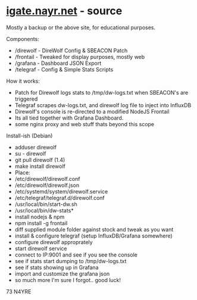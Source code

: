 # [igate.nayr.net](https://igate.nayr.net) - source
Mostly a backup or the above site, for educational purposes.

Components:
 * /direwolf - DireWolf Config & SBEACON Patch 
 * /frontail - Tweaked for display purposes, mostly web
 * /grafana - Dashboard JSON Export
 * /telegraf - Config & Simple Stats Scripts

How it works:
 * Patch for Direwolf logs stats to /tmp/dw-logs.txt when SBEACON's are triggered
 * Telegraf scrapes dw-logs.txt, and direwolf log file to inject into InfluxDB
 * Direwolf's console is re-directed to a modified NodeJS Frontail 
 * Its all tied together with Grafana Dashboard.
 * some nginx proxy and web stuff thats beyond this scope

Install-ish (Debian)
 * adduser direwolf
 * su - direwolf
 * git pull direwolf (1.4)
 * make install direwolf
 * Place:
  * /etc/direwolf/direwolf.conf
  * /etc/direwolf/direwolf.json
  * /etc/systemd/system/direwolf.service
  * /etc/telegraf/telegraf.d/direwolf.conf
  * /usr/local/bin/start-dw.sh
  * /usr/local/bin/dw-stats*
 * install nodejs & npm
 * npm install -g frontail
 * diff supplied module folder against stock and tweak as you want
 * install & configure telegraf (setup InfluxDB/Grafana somewhere) 
 * configure direwolf approprately
 * start direwolf service
 * connect to IP:9001 and see if you see the console
 * see if stats start dumping to /tmp/dw-logs.txt
 * see if stats showing up in Grafana
 * import and customize the grafana json
 * so much more I'm sure I forgot.. good luck!

73 N4YRE
